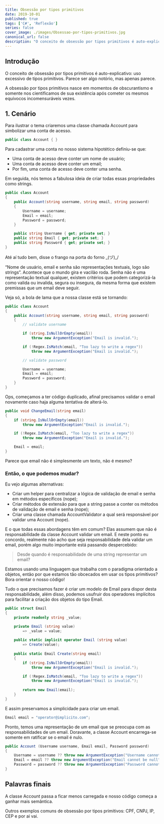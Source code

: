 ```yaml
---
title: Obsessão por tipos primitivos
date: 2019-10-01
published: true
tags: ['C#', 'Reflexão']
series: false
cover_image: ./images/Obsessao-por-tipos-primitivos.jpg
canonical_url: false
description: "O conceito de obsessão por tipos primitivos é auto-explicativo: uso excessivo de tipos primitivos. Parece ser algo notório, mas apenas parece."
---
```


## Introdução

O conceito de obsessão por tipos primitivos é auto-explicativo: uso excessivo de tipos primitivos. Parece ser algo notório, mas apenas parece. 

A obsessão por tipos primitivos nasce em momentos de obscurantismo e somente nos cientificamos de sua existência após cometer os mesmos equívocos incomensuráveis vezes.

## 1. Cenário

Para ilustrar o tema criaremos uma classe chamada Account para simbolizar uma conta de acesso.

```csharp
public class Account { }
```

Para cadastrar uma conta no nosso sistema hipotético definiu-se que:

- Uma conta de acesso deve conter um nome de usuário;
- Uma conta de acesso deve conter um email;
- Por fim, uma conta de acesso deve conter uma senha.

Em seguida, nós temos a fabulosa ideia de criar todas essas propriedades como strings.

```csharp
public class Account 
{ 
    public Account(string username, string email, string password)
    {
        Username = username;
        Email = email;
        Password = password;
    }

    public string Username { get; private set; }
    public string Email { get; private set; }
    public string Password { get; private set; }
}
```

Até aí tudo bem, disse o frango na porta do forno \_(ヅ)_/

“Nome de usuário, email e senha são representações textuais, logo são strings”. Acontece que o mundo gira e vacilão roda. Senha não é uma representação textual qualquer, existem critérios que podem categorizá-la como valida ou invalida, segura ou insegura, da mesma forma que existem premissas que um email deve seguir.

Veja só, a bola de lama que a nossa classe está se tornando:

```csharp
public class Account 
{ 
    public Account(string username, string email, string password)
    {
        // validate username

        if (string.IsNullOrEmpty(email))
            throw new ArgumentException("Email is invalid.");

        if (!Regex.IsMatch(email, "Too lazy to write a regex"))
            throw new ArgumentException("Email is invalid.");

        // validate password

        Username = username;
        Email = email;
        Password = password;
    }
}
```

Ops, começamos a ter código duplicado, afinal precisamos validar o email novamente caso haja alguma tentativa de alterá-lo.

```csharp
public void ChangeEmail(string email)
{
    if (string.IsNullOrEmpty(email))
        throw new ArgumentException("Email is invalid.");

    if (!Regex.IsMatch(email, "Too lazy to write a regex"))
        throw new ArgumentException("Email is invalid.");

    Email = email;
}
```

Parece que email não é simplesmente um texto, não é mesmo? 

### Então, o que podemos mudar? 

Eu vejo algumas alternativas:

- Criar um helper para centralizar a lógica de validação de email e senha em métodos específicos (nope);
- Criar métodos de extensão para que a string passe a conter os métodos de validação de email e senha (nope);
- Criar uma classe chamada AccountValidator a qual será responsável por validar uma Account (nope).

E o que todas essas abordagens têm em comum? Elas assumem que não é responsabilidade da classe Account validar um email. E neste ponto eu concordo, realmente não acho que seja responsabilidade dela validar um email, porém algo muito importante está passando despercebido: 

> Desde quando é responsabilidade de uma string representar um email?

Estamos usando uma linguagem que trabalha com o paradigma orientado a objetos, então por que estamos tão obcecados em usar os tipos primitivos? Bora orientar o nosso código! 

Tudo o que precisamos fazer é criar um modelo de Email para dispor desta responsabilidade, além disso, podemos usufruir dos operadores implícitos para facilitar a criação dos objetos do tipo Email.

```csharp
public struct Email 
{
    private readonly string _value;

    private Email (string value)
        => _value = value;
    
    public static implicit operator Email (string value)
        => Create(value);
    
    public static Email Create(string email)
    {
        if (string.IsNullOrEmpty(email))
            throw new ArgumentException("Email is invalid.");

        if (!Regex.IsMatch(email, "Too lazy to write a regex"))
            throw new ArgumentException("Email is invalid.");
        
        return new Email(email);
    }
}
```

E assim preservamos a simplicidade para criar um email.

```csharp
Email email = "operator@implicito.com";
```

Pronto, temos uma representação de um email que se preocupa com as responsabilidades de um email. Doravante, a classe Account encarrega-se somente em ratificar se o email é nulo.

```csharp
public Account (Username username, Email email, Password password)
{   
    Username = username ?? throw new ArgumentException("Username cannot be null");
    Email = email ?? throw new ArgumentException("Email cannot be null");
    Password = password ?? throw new ArgumentException("Password cannot be null");
}
```

## Palavras finais

A classe Account passa a ficar menos carregada e nosso código começa a ganhar mais semântica.

Outros exemplos comuns de obsessão por tipos primitivos: CPF, CNPJ, IP, CEP e por ai vai.